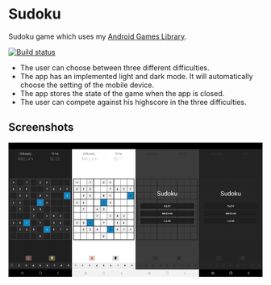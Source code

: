 # Sudoku
Sudoku game which uses my <a href="https://github.com/SoWieMarkus/Games">Android Games Library</a>.

<a href="https://play.google.com/store/apps/details?id=markus.wieland.sudoku">
        <img src="https://upload.wikimedia.org/wikipedia/commons/7/78/Google_Play_Store_badge_EN.svg" alt="Build status" width="50%">
 </a>

* The user can choose between three different difficulties. 
* The app has an implemented light and dark mode. It will automatically choose the setting of the mobile device.
* The app stores the state of the game when the app is closed.
* The user can compete against his highscore in the three difficulties.

## Screenshots

<img src="https://github.com/SoWieMarkus/Sudoku/blob/main/screenshots/english/Screenshot_20210409-225115_Sudoku.jpg" width="25%"><img src="https://github.com/SoWieMarkus/Sudoku/blob/main/screenshots/english/Screenshot_20210409-225127_Sudoku.jpg" width="25%"><img src="https://github.com/SoWieMarkus/Sudoku/blob/main/screenshots/english/Screenshot_20210409-225140_Sudoku.jpg" width="25%"><img src="https://github.com/SoWieMarkus/Sudoku/blob/main/screenshots/english/Screenshot_20210409-225148_Sudoku.jpg" width="25%">


